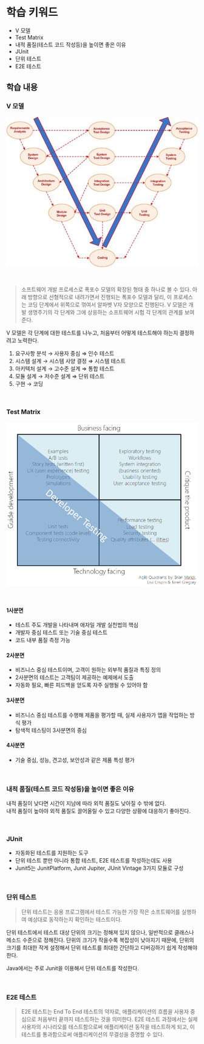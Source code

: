 # 학습 키워드

- V 모델
- Test Matrix
- 내적 품질(테스트 코드 작성등)을 높이면 좋은 이유
- JUnit
- 단위 테스트
- E2E 테스트

## 학습 내용

### V 모델

<img src="./images/V-model.jpeg">

&nbsp;

> 소프트웨어 개발 프로세스로 폭포수 모델의 확장된 형태 중 하나로 볼 수 있다. 아래 방향으로 선형적으로 내려가면서 진행되는 폭포수 모델과 달리, 이 프로세스는 코딩 단계에서 위쪽으로 꺾여서 알파벳 V자 모양으로 진행된다. V 모델은 개발 생명주기의 각 단계와 그에 상응하는 소프트웨어 시험 각 단계의 관계를 보여준다.

V 모델은 각 단계에 대한 테스트를 나누고, 처음부터 어떻게 테스트해야 하는지 결정하려고 노력한다.

1. 요구사항 분석 → 사용자 중심 ⇒ 인수 테스트
2. 시스템 설계 → 시스템 사양 결정 ⇒ 시스템 테스트
3. 아키텍처 설계 → 고수준 설계 ⇒ 통합 테스트
4. 모듈 설계 → 저수준 설계 ⇒ 단위 테스트
5. 구현 → 코딩

&nbsp;

### Test Matrix

<img src="./images/test-matrix.png">

&nbsp;

#### 1사분면

- 테스트 주도 개발을 나타내며 애자일 개발 실천법의 핵심
- 개발자 중심 테스트 또는 기술 중심 테스트
- 코드 내부 품질 측정 가능

#### 2사분면

- 비즈니스 중심 테스트이며, 고객이 원하는 외부적 품질과 특징 정의
- 2사분면의 테스트는 고객팀이 제공하는 예제에서 도출
- 자동화 필요, 빠른 피드백을 얻도록 자주 실행될 수 있어야 함

#### 3사분면

- 비즈니스 중심 테스트를 수행해 제품을 평가할 때, 실제 사용자가 앱을 작업하는 방식 평가
- 탐색적 테스팅이 3사분면의 중심

#### 4사분면

- 기술 중심, 성능, 견고성, 보안성과 같은 제품 특성 평가

&nbsp;

### 내적 품질(테스트 코드 작성등)을 높이면 좋은 이유

내적 품질이 낮다면 시간이 지남에 따라 외적 품질도 낮아질 수 밖에 없다.   
내적 품질이 높아야 외적 품질도 끌어올릴 수 있고 다양한 상황에 대응하기 좋아진다.

&nbsp;

### JUnit

- 자동화된 테스트를 지원하는 도구
- 단위 테스트 뿐만 아니라 통합 테스트, E2E 테스트를 작성하는데도 사용
- Junit5는 JunitPlatform, Junit Jupiter, JUnit Vintage 3가지 모듈로 구성

&nbsp;

### 단위 테스트

> 단위 테스트는 응용 프로그램에서 테스트 가능한 가장 작은 소프트웨어를 실행하여 예상대로 동작하는지 확인하는 테스트이다.

단위 테스트에서 테스트 대상 단위의 크기는 정해져 있지 않으나, 일반적으로 클래스나 메소드 수준으로 정해진다. 단위의 크기가 작을수록 복잡성이 낮아지기 때문에, 단위의 크기를 최대한 작게 설정해서 단위 테스트를 최대한 간단하고 디버깅하기 쉽게 작성해야 한다.   

Java에서는 주로 Junit을 이용해서 단위 테스트를 작성한다.

&nbsp;

### E2E 테스트

> E2E 테스트는 End To End 테스트의 약자로, 애플리케이션의 흐름을 사용자 중심으로 처음부터 끝까지 테스트하는 것을 의미한다. E2E 테스트 과정에서는 실제 사용자의 시나리오를 테스트함으로써 애플리케이션 동작을 테스트하게 되고, 이 테스트를 통과함으로써 애플리케이션의 무결성을 증명할 수 있다.
